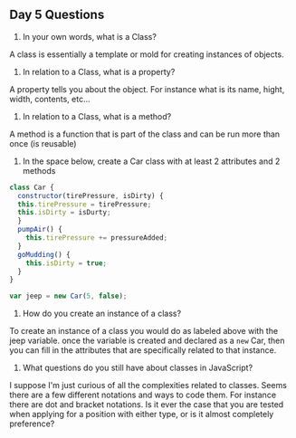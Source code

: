 
## Day 5 Questions

1. In your own words, what is a Class?

A class is essentially a template or mold for creating instances of objects.

1. In relation to a Class, what is a property?

A property tells you about the object. For instance what is its name, hight, width, contents, etc...

1. In relation to a Class, what is a method?

A method is a function that is part of the class and can be run more than once (is reusable)

1. In the space below, create a Car class with at least 2 attributes and 2 methods

```JavaScript
class Car {
  constructor(tirePressure, isDirty) {
  this.tirePressure = tirePressure;
  this.isDirty = isDurty;
  }
  pumpAir() {
    this.tirePressure += pressureAdded;
  }
  goMudding() {
    this.isDirty = true;
  }
}

var jeep = new Car(5, false);
```

1. How do you create an instance of a class?

To create an instance of a class you would do as labeled above with the jeep variable.
once the variable is created and declared as a `new` Car, then you can fill in the attributes that are
specifically related to that instance.

1. What questions do you still have about classes in JavaScript?

I suppose I'm just curious of all the complexities related to classes. Seems there are a few different notations and
ways to code them. For instance there are dot and bracket notations. Is it ever the case that you are tested when applying
for a position with either type, or is it almost completely preference?
